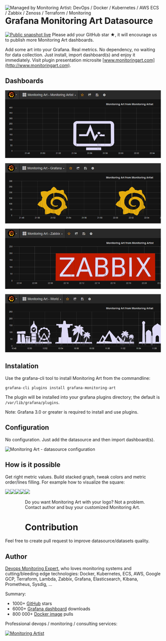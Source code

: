 [<img src="https://monitoringartist.github.io/managed-by-monitoringartist.png" alt="Managed by Monitoring Artist: DevOps / Docker / Kubernetes / AWS ECS / Zabbix / Zenoss / Terraform / Monitoring" align="right"/>](http://www.monitoringartist.com 'DevOps / Docker / Kubernetes / AWS ECS / Zabbix / Zenoss / Terraform / Monitoring')

# Grafana Monitoring Art Datasource

[![Public snapshot live](https://img.shields.io/badge/Public%20snapshot-ready-brightgreen.svg)](https://snapshot.raintank.io/dashboard/snapshot/Taz80xbYsIawWOsYqzOs7IJI24OOruec) Please add your GitHub star ★, it will encourage us to publish more Monitoring Art dashboards.

Add some art into your Grafana. Real metrics. No dependency, no waiting for data
collection. Just install, import dashboard(s) and enjoy it immediately. Visit
plugin presentation microsite [www.monitoringart.com](http://www.monitoringart.com).

## Dashboards

[![Monitoring Art - Monitoring Artist Logo](https://raw.githubusercontent.com/monitoringartist/grafana-monitoring-art/master/src/img/doc/grafana-monitoring-art-monitoring-artist-logo.png)](https://github.com/monitoringartist/grafana-monitoring-art/tree/master/dashboards)

[![Monitoring Art - Grafana Logo](https://raw.githubusercontent.com/monitoringartist/grafana-monitoring-art/master/src/img/doc/grafana-monitoring-art-grafana-logo.png)](https://github.com/monitoringartist/grafana-monitoring-art/tree/master/dashboards)

[![Monitoring Art - Zabbix Logo](https://raw.githubusercontent.com/monitoringartist/grafana-monitoring-art/master/src/img/doc/grafana-monitoring-art-zabbix-logo.png)](https://github.com/monitoringartist/grafana-monitoring-art/tree/master/dashboards)

[![Monitoring Art - World](https://raw.githubusercontent.com/monitoringartist/grafana-monitoring-art/master/src/img/doc/grafana-monitoring-art-world.png)](https://github.com/monitoringartist/grafana-monitoring-art/tree/master/dashboards)

## Instalation

Use the grafana-cli tool to install Monitoring Art from the commandline:

```
grafana-cli plugins install grafana-monitoring-art
```

The plugin will be installed into your grafana plugins directory; the default is
`/var/lib/grafana/plugins`.

Note: Grafana 3.0 or greater is required to install and use plugins.

## Configuration

No configuration. Just add the datasource and then import dashboard(s).

![Monitoring Art - datasource configuration](https://raw.githubusercontent.com/monitoringartist/grafana-monitoring-art/master/doc/datasource-configuration.png)

## How is it possible

Get right metric values. Build stacked graph, tweak colors and metric order/lines
filling. For example how to visualize the square:

<img src="https://raw.githubusercontent.com/monitoringartist/grafana-monitoring-art/master/doc/howto1.png" align="left" height="125"/>
<img src="https://raw.githubusercontent.com/monitoringartist/grafana-monitoring-art/master/doc/howto2.png" align="left" height="125"/>
<img src="https://raw.githubusercontent.com/monitoringartist/grafana-monitoring-art/master/doc/howto3.png" align="left" height="125"/>
<img src="https://raw.githubusercontent.com/monitoringartist/grafana-monitoring-art/master/doc/howto4.png" align="left" height="125"/>
<img src="https://raw.githubusercontent.com/monitoringartist/grafana-monitoring-art/master/doc/howto5.png" height="125"/>

Do you want Monitoring Art with your logo? Not a problem. Contact author and buy
your customized Monitoring Art.

# Contribution

Feel free to create pull request to improve datasource/datasets quality.

## Author

[Devops Monitoring Expert](http://www.jangaraj.com 'DevOps / Docker / Kubernetes / AWS ECS / Google GCP / Zabbix / Zenoss / Terraform / Monitoring'),
who loves monitoring systems and cutting/bleeding edge technologies: Docker,
Kubernetes, ECS, AWS, Google GCP, Terraform, Lambda, Zabbix, Grafana, Elasticsearch,
Kibana, Prometheus, Sysdig, ...

Summary:
* 1000+ [GitHub](https://github.com/monitoringartist/) stars
* 6000+ [Grafana dashboard](https://grafana.net/monitoringartist) downloads
* 800 000+ [Docker image](https://hub.docker.com/u/monitoringartist/) pulls

Professional devops / monitoring / consulting services:

[![Monitoring Artist](http://monitoringartist.com/img/github-monitoring-artist-logo.jpg)](http://www.monitoringartist.com 'DevOps / Docker / Kubernetes / AWS ECS / Google GCP / Zabbix / Zenoss / Terraform / Monitoring')
